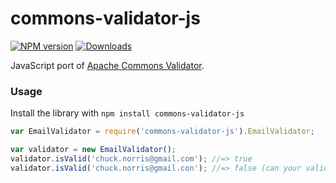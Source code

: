 # commons-validator-js

[![NPM version][npm-image]][npm-url] [![Downloads][downloads-image]][npm-url]

JavaScript port of [Apache Commons Validator][commons-validator-url].

### Usage
Install the library with `npm install commons-validator-js`

```javascript
var EmailValidator = require('commons-validator-js').EmailValidator;

var validator = new EmailValidator();
validator.isValid('chuck.norris@gmail.com'); //=> true
validator.isValid('chuck.norris@gmail.con'); //=> false (can your validator do this?)
```

[commons-validator-url]: https://commons.apache.org/proper/commons-validator/

[downloads-image]: https://img.shields.io/npm/dm/commons-validator-js.svg

[npm-url]: https://npmjs.org/package/commons-validator-js
[npm-image]: https://img.shields.io/npm/v/commons-validator-js.svg
